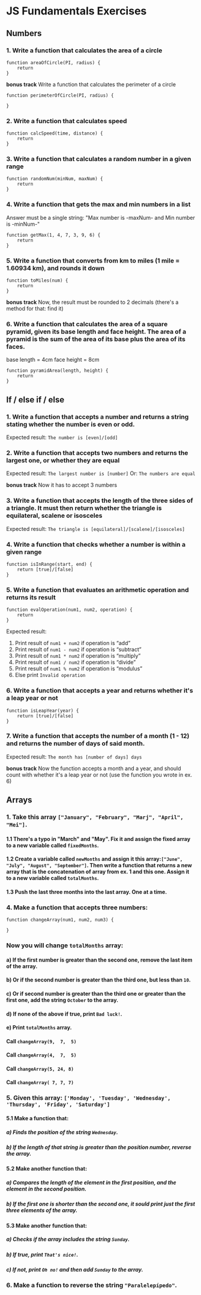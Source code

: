 # JS Fundamentals Exercises

## Numbers

### 1. Write a function that calculates the area of a circle
```
function areaOfCircle(PI, radius) {
	return
}
```

**bonus track** Write a function that calculates the perimeter of a circle
```
function perimeterOfCircle(PI, radius) {

}
```


### 2. Write a function that calculates speed
```
function calcSpeed(time, distance) {
	return 
}
```


### 3. Write a function that calculates a random number in a given range
```
function randomNum(minNum, maxNum) {
	return
}
```


### 4. Write a function that gets the max and min numbers in a list
Answer must be a single string: "Max number is -maxNum- and Min number is -minNum-"
```
function getMax(1, 4, 7, 3, 9, 6) {
	return
}
```


### 5. Write a function that converts from km to miles (1 mile = 1.60934 km), and rounds it down
```
function toMiles(num) {
	return
}
```
**bonus track** Now, the result must be rounded to 2 decimals (there's a method for that: find it)


### 6. Write a function that calculates the area of a square pyramid, given its base length and face height. The area of a pyramid is the sum of the area of its base plus the area of its faces.
base length = 4cm
face height = 8cm

```
function pyramidArea(length, height) {
	return
}
```



## If / else if / else

### 1. Write a function that accepts a number and returns a string stating whether the number is even or odd. 
 Expected result: `The number is [even]/[odd]`


### 2. Write a function that accepts two numbers and returns the largest one, or whether they are equal
 Expected result: `The largest number is [number]`
 Or: `The numbers are equal`


**bonus track** Now it has to accept 3 numbers


### 3. Write a function that accepts the length of the three sides of a triangle. It must then return whether the triangle is equilateral, scalene or isosceles
Expected result: `The triangle is [equilateral]/[scalene]/[isosceles]`


### 4. Write a function that checks whether a number is within a given range
```
function isInRange(start, end) {
	return [true]/[false]
}
```


### 5. Write a function that evaluates an arithmetic operation and returns its result
```
function evalOperation(num1, num2, operation) {
	return
}
```
Expected result:
1.  Print result of `num1 + num2` if operation is “add”
2.  Print result of `num1 - num2` if operation is “subtract”
3.  Print result of `num1 * num2` if operation is “multiply”
4.  Print result of `num1 / num2` if operation is “divide”
5.  Print result of `num1 % num2` if operation is “modulus”
6.  Else print `Invalid operation`


### 6. Write a function that accepts a year and returns whether  it's a leap year or not
```
function isLeapYear(year) {
	return [true]/[false]
}
```


### 7. Write a function that accepts the number of a month (1 - 12) and returns the number of days of said month.
Expected result: `The month has [number of days] days`

**bonus track** Now the function accepts a month and a year, and should count with whether it's a leap year or not (use the function you wrote in ex. 6)



## Arrays

### 1. Take this array `["January", "February", "Marj", "April", "Mei"]`. 

#### 1.1 There's a typo in "March" and "May". Fix it and assign the fixed array to a new variable called `fixedMonths`.

#### 1.2 Create a variable called `newMonths` and assign it this array:`["June", "July", "August", "September"]`.  Then write a function that returns a new array that is the concatenation of array from ex. 1 and this one. Assign it to a new variable called `totalMonths`.

#### 1.3 Push the last three months into the last array. One at a time.



### 4. Make a function that accepts three numbers:
```
function changeArray(num1, num2, num3) {

}
```

### Now you will change `totalMonths` array:
#### a) If the first number is greater than the second one, remove the last item of the array.

#### b) Or if the second number is greater than the third one, but less than `10`.

#### c) Or if second number is greater than the third one or greater than the first one, add the string `October` to the array.

#### d) If none of the above if true, print `Bad luck!`.

#### e)  Print `totalMonths` array.

#### Call `changeArray(9,  7,  5)`
#### Call `changeArray(4,  7,  5)`
#### Call `changeArray(5, 24, 8)`
#### Call `changeArray( 7, 7, 7)`


### 5. Given this array: `['Monday', 'Tuesday', 'Wednesday', 'Thursday', 'Friday', 'Saturday']`

#### 5.1 Make a function that:

##### a) Finds the position of the string `Wednesday`.

##### b) If the length of that string is greater than the position number, reverse the array.


#### 5.2 Make another function that:

##### a) Compares the length of the element in the first position, and the element in the second position.

##### b) If the first one is shorter than the second one, it sould print just the first three elements of the array.


#### 5.3 Make another function that:

##### a) Checks if the array includes the string `Sunday`.

##### b) If true, print `That's nice!`.

##### c) If not, print `Oh no!` and then add `Sunday` to the array.


### 6. Make a function to reverse the string `"Paralelepípedo"`.